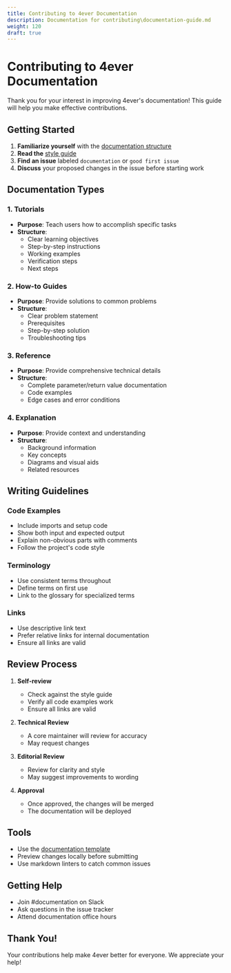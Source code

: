 ```yaml
---
title: Contributing to 4ever Documentation
description: Documentation for contributing\documentation-guide.md
weight: 120
draft: true
---
```


# Contributing to 4ever Documentation

Thank you for your interest in improving 4ever's documentation! This guide will help you make effective contributions.

## Getting Started

1. **Familiarize yourself** with the [documentation structure](./migration-plan.md#new-structure)
2. **Read the** [style guide](./style-guide.md)
3. **Find an issue** labeled `documentation` or `good first issue`
4. **Discuss** your proposed changes in the issue before starting work

## Documentation Types

### 1. Tutorials
- **Purpose**: Teach users how to accomplish specific tasks
- **Structure**:
  - Clear learning objectives
  - Step-by-step instructions
  - Working examples
  - Verification steps
  - Next steps

### 2. How-to Guides
- **Purpose**: Provide solutions to common problems
- **Structure**:
  - Clear problem statement
  - Prerequisites
  - Step-by-step solution
  - Troubleshooting tips

### 3. Reference
- **Purpose**: Provide comprehensive technical details
- **Structure**:
  - Complete parameter/return value documentation
  - Code examples
  - Edge cases and error conditions

### 4. Explanation
- **Purpose**: Provide context and understanding
- **Structure**:
  - Background information
  - Key concepts
  - Diagrams and visual aids
  - Related resources

## Writing Guidelines

### Code Examples
- Include imports and setup code
- Show both input and expected output
- Explain non-obvious parts with comments
- Follow the project's code style

### Terminology
- Use consistent terms throughout
- Define terms on first use
- Link to the glossary for specialized terms

### Links
- Use descriptive link text
- Prefer relative links for internal documentation
- Ensure all links are valid

## Review Process

1. **Self-review**
   - Check against the style guide
   - Verify all code examples work
   - Ensure all links are valid

2. **Technical Review**
   - A core maintainer will review for accuracy
   - May request changes

3. **Editorial Review**
   - Review for clarity and style
   - May suggest improvements to wording

4. **Approval**
   - Once approved, the changes will be merged
   - The documentation will be deployed

## Tools

- Use the [documentation template](../templates/documentation-template.md)
- Preview changes locally before submitting
- Use markdown linters to catch common issues

## Getting Help

- Join #documentation on Slack
- Ask questions in the issue tracker
- Attend documentation office hours

## Thank You!

Your contributions help make 4ever better for everyone. We appreciate your help!